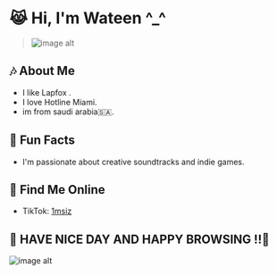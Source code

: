 
# 😹 Hi, I'm Wateen ^_^
>![image alt](https://i.pinimg.com/originals/e2/9e/1a/e29e1a7bcce0269e79cc7430d7736ee0.gif)

## 🎶 About Me
- I like Lapfox .
- I love Hotline Miami.
- im from saudi arabia🇸🇦.
  
## 🦈 Fun Facts
- I'm passionate about creative soundtracks and indie games.

  
## 📱 Find Me Online
- TikTok: [1msiz](https://www.tiktok.com/@1msiz)


## 💟 HAVE NICE DAY AND HAPPY BROWSING !!💟

![image alt](https://lyra.horse/css-clicker/buttons/powered-by-debian.gif)
